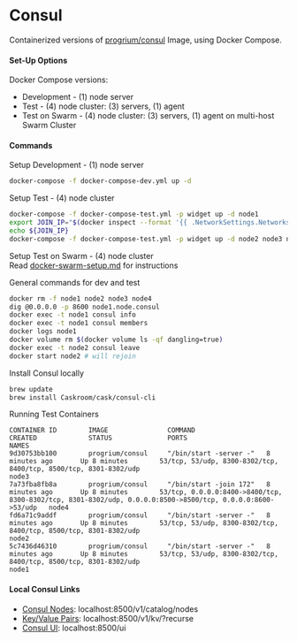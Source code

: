 # Consul

Containerized versions of [progrium/consul](https://hub.docker.com/r/progrium/consul/) Image, using Docker Compose.

#### Set-Up Options
Docker Compose versions:
* Development - (1) node server
* Test - (4) node cluster: (3) servers, (1) agent
* Test on Swarm - (4) node cluster: (3) servers, (1) agent on multi-host Swarm Cluster

#### Commands

Setup Development - (1) node server
```bash
docker-compose -f docker-compose-dev.yml up -d
```

Setup Test - (4) node cluster
```bash
docker-compose -f docker-compose-test.yml -p widget up -d node1
export JOIN_IP="$(docker inspect --format '{{ .NetworkSettings.Networks.widget_default.IPAddress }}' node1)"
echo ${JOIN_IP}
docker-compose -f docker-compose-test.yml -p widget up -d node2 node3 node4
```

Setup Test on Swarm - (4) node cluster  
Read [docker-swarm-setup.md](docker-swarm-setup.md) for instructions

General commands for dev and test
```bash
docker rm -f node1 node2 node3 node4
dig @0.0.0.0 -p 8600 node1.node.consul
docker exec -t node1 consul info
docker exec -t node1 consul members
docker logs node1
docker volume rm $(docker volume ls -qf dangling=true)
docker exec -t node2 consul leave
docker start node2 # will rejoin

```
Install Consul locally
```bash
brew update
brew install Caskroom/cask/consul-cli
```

Running Test Containers
```text
CONTAINER ID        IMAGE               COMMAND                  CREATED             STATUS              PORTS                                                                                                        NAMES
9d30753bb100        progrium/consul     "/bin/start -server -"   8 minutes ago       Up 8 minutes        53/tcp, 53/udp, 8300-8302/tcp, 8400/tcp, 8500/tcp, 8301-8302/udp                                             node3
7a73fba8fb8a        progrium/consul     "/bin/start -join 172"   8 minutes ago       Up 8 minutes        53/tcp, 0.0.0.0:8400->8400/tcp, 8300-8302/tcp, 8301-8302/udp, 0.0.0.0:8500->8500/tcp, 0.0.0.0:8600->53/udp   node4
fd6a71c9addf        progrium/consul     "/bin/start -server -"   8 minutes ago       Up 8 minutes        53/tcp, 53/udp, 8300-8302/tcp, 8400/tcp, 8500/tcp, 8301-8302/udp                                             node2
5c7436d46310        progrium/consul     "/bin/start -server -"   8 minutes ago       Up 8 minutes        53/tcp, 53/udp, 8300-8302/tcp, 8400/tcp, 8500/tcp, 8301-8302/udp                                             node1
```

#### Local Consul Links  
* [Consul Nodes](http://localhost:8500/v1/catalog/nodes): localhost:8500/v1/catalog/nodes
* [Key/Value Pairs](http://localhost:8500/v1/kv/?recurse): localhost:8500/v1/kv/?recurse
* [Consul UI](http://localhost:8500/ui): localhost:8500/ui
